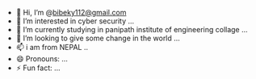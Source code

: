 - 👋 Hi, I’m @bibeky112@gmail.com
- 👀 I’m interested in cyber security ...
- 🌱 I’m currently studying in panipath institute of engineering collage ...
- 💞️ I’m looking to give some change in the world ...
- 📫 i am from NEPAL 
..
- 😄 Pronouns: ...
- ⚡ Fun fact: ...

<!---
Mazor123/Mazor123 is a ✨ special ✨ repository because its `README.md` (this file) appears on your GitHub profile.
You can click the Preview link to take a look at your changes.
--->
